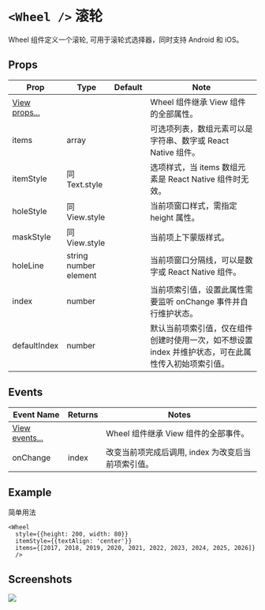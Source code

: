 # `<Wheel />` 滚轮
Wheel 组件定义一个滚轮, 可用于滚轮式选择器，同时支持 Android 和 iOS。

## Props
| Prop | Type | Default | Note |
|---|---|---|---|
| [View props...](https://facebook.github.io/react-native/docs/view.html) |  |  | Wheel 组件继承 View 组件的全部属性。
| items | array |  | 可选项列表，数组元素可以是字符串、数字或 React Native 组件。
| itemStyle | 同Text.style |  | 选项样式，当 items 数组元素是 React Native 组件时无效。
| holeStyle | 同View.style |  | 当前项窗口样式，需指定 height 属性。
| maskStyle | 同View.style |  | 当前项上下蒙版样式。
| holeLine | string<br/>number<br/>element |  | 当前项窗口分隔线，可以是数字或 React Native 组件。
| index | number |  | 当前项索引值，设置此属性需要监听 onChange 事件并自行维护状态。
| defaultIndex | number |  | 默认当前项索引值，仅在组件创建时使用一次，如不想设置 index 并维护状态，可在此属性传入初始项索引值。

## Events
| Event Name | Returns | Notes |
|---|---|---|
| [View events...](https://facebook.github.io/react-native/docs/view.html) |  | Wheel 组件继承 View 组件的全部事件。
| onChange | index | 改变当前项完成后调用, index 为改变后当前项索引值。

<!--
## Methods
None.

## Static Props
None.

## Static Methods
None.
-->

## Example
简单用法
```
<Wheel
  style={{height: 200, width: 80}}
  itemStyle={{textAlign: 'center'}}
  items={[2017, 2018, 2019, 2020, 2021, 2022, 2023, 2024, 2025, 2026]}
  />
```

## Screenshots
![](../../screenshots/14b-Wheel.png)
